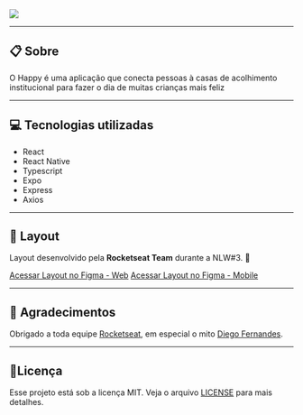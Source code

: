 <img src="https://ik.imagekit.io/meaid6cls2/Happy/Group_1_2__CpPpTdIsK.png" />

---

## 📋 Sobre

O Happy é uma aplicação que conecta pessoas à casas de acolhimento institucional para fazer o dia de muitas crianças mais feliz

----

## 💻 Tecnologias utilizadas

- React
- React Native
- Typescript
- Expo
- Express
- Axios
---

## 🎨 Layout

Layout desenvolvido pela **Rocketseat Team** durante a NLW#3. 🚀

[Acessar Layout no Figma - Web](https://www.figma.com/file/mDEbnoojksG4w8sOxmudh3/Happy-Web)
[Acessar Layout no Figma - Mobile](https://www.figma.com/file/X27FfVxAgy9f5IFa7ONlph/Happy-Mobile)

---

## 🙏 Agradecimentos

Obrigado a toda equipe [Rocketseat](https://rocketseat.com.br/), em especial o mito [Diego Fernandes](https://github.com/diego3g).

---


## 📝Licença

Esse projeto está sob a licença MIT. Veja o arquivo [LICENSE](https://github.com/rocketseat-education/nlw-03-omnistack/blob/master/LICENSE.md) para mais detalhes.
